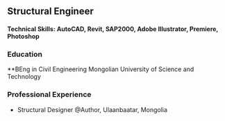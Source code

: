 ## Structural Engineer

#### Technical Skills: AutoCAD, Revit, SAP2000, Adobe Illustrator, Premiere, Photoshop

### Education
**BEng in Civil Engineering
Mongolian University of Science and Technology

### Professional Experience

- Structural Designer @Author, Ulaanbaatar, Mongolia
